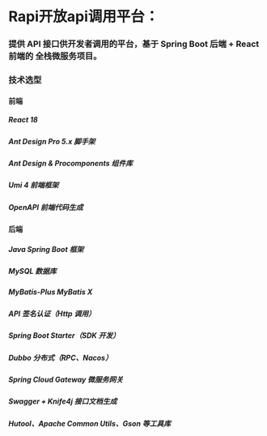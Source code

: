 # Rapi开放api调用平台：
### 提供 API 接口供开发者调用的平台，基于 Spring Boot 后端 + React 前端的 全栈微服务项目。

### 技术选型
#### 前端
##### React 18
##### Ant Design Pro 5.x 脚手架
##### Ant Design & Procomponents 组件库
##### Umi 4 前端框架
##### OpenAPI 前端代码生成
#### 后端
##### Java Spring Boot 框架
##### MySQL 数据库
##### MyBatis-Plus  MyBatis X 
##### API 签名认证（Http 调用）
##### Spring Boot Starter（SDK 开发）
##### Dubbo 分布式（RPC、Nacos）
##### Spring Cloud Gateway 微服务网关
##### Swagger + Knife4j 接口文档生成
##### Hutool、Apache Common Utils、Gson 等工具库
